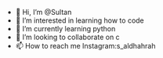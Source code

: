 - 👋 Hi, I’m @Sultan
- 👀 I’m interested in learning how to code
- 🌱 I’m currently learning python
- 💞️ I’m looking to collaborate on c
- 📫 How to reach me Instagram:s_aldhahrah

